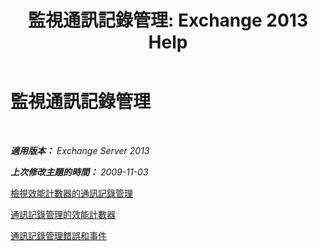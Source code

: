 ﻿---
title: '監視通訊記錄管理: Exchange 2013 Help'
TOCTitle: 監視通訊記錄管理
ms:assetid: bb5aa00a-e2b8-4abe-9943-eccab5a116db
ms:mtpsurl: https://technet.microsoft.com/zh-tw/library/Bb310793(v=EXCHG.150)
ms:contentKeyID: 51409210
ms.date: 05/21/2018
mtps_version: v=EXCHG.150
ms.translationtype: MT
---

# 監視通訊記錄管理

 

_**適用版本：** Exchange Server 2013_

_**上次修改主題的時間：** 2009-11-03_

[檢視效能計數器的通訊記錄管理](view-performance-counters-for-messaging-records-management-exchange-2013-help.md)

[通訊記錄管理的效能計數器](performance-counters-for-messaging-records-management-exchange-2013-help.md)

[通訊記錄管理錯誤和事件](messaging-records-management-errors-and-events-exchange-2013-help.md)


